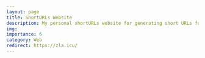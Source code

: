 ```yaml
---
layout: page
title: ShortURLs Website
description: My personal shortURLs website for generating short URLs for users.
img:
importance: 6
category: Web
redirect: https://zla.icu/
---
```

